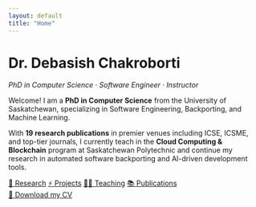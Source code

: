 ```yaml
---
layout: default
title: "Home"
---
```


# Dr. Debasish Chakroborti
_PhD in Computer Science · Software Engineer · Instructor_

<div class="homepage-intro">

Welcome! I am a **PhD in Computer Science** from the University of Saskatchewan, specializing in Software Engineering, Backporting, and Machine Learning.

With **19 research publications** in premier venues including ICSE, ICSME, and top-tier journals, I currently teach in the **Cloud Computing & Blockchain** program at Saskatchewan Polytechnic and continue my research in automated software backporting and AI-driven development tools.

<div class="homepage-links">
<a href="/research">🔬 Research</a>
<a href="/projects">⚡ Projects</a>
<a href="/teaching">👨‍🏫 Teaching</a>
<a href="/research#research-publications">📚 Publications</a>
</div>

</div>

<div class="cv-download">
<a href="cv.pdf">📄 Download my CV</a>
</div>